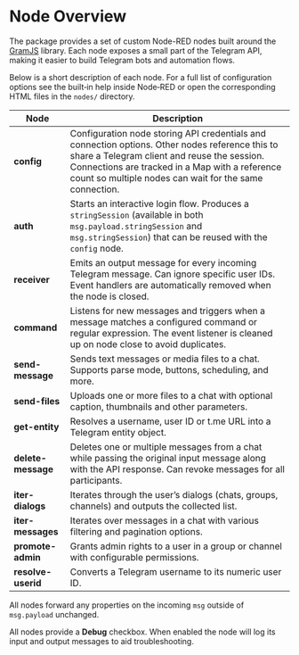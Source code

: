 # Node Overview

The package provides a set of custom Node-RED nodes built around the [GramJS](https://gram.js.org/) library. Each node exposes a small part of the Telegram API, making it easier to build Telegram bots and automation flows.

Below is a short description of each node. For a full list of configuration options see the built‑in help inside Node‑RED or open the corresponding HTML files in the `nodes/` directory.

| Node | Description |
|------|-------------|
| **config** | Configuration node storing API credentials and connection options. Other nodes reference this to share a Telegram client and reuse the session. Connections are tracked in a Map with a reference count so multiple nodes can wait for the same connection. |
| **auth** | Starts an interactive login flow. Produces a `stringSession` (available in both <code>msg.payload.stringSession</code> and <code>msg.stringSession</code>) that can be reused with the `config` node. |
| **receiver** | Emits an output message for every incoming Telegram message. Can ignore specific user IDs. Event handlers are automatically removed when the node is closed. |
| **command** | Listens for new messages and triggers when a message matches a configured command or regular expression. The event listener is cleaned up on node close to avoid duplicates. |
| **send-message** | Sends text messages or media files to a chat. Supports parse mode, buttons, scheduling, and more. |
| **send-files** | Uploads one or more files to a chat with optional caption, thumbnails and other parameters. |
| **get-entity** | Resolves a username, user ID or t.me URL into a Telegram entity object. |
| **delete-message** | Deletes one or multiple messages from a chat while passing the original input message along with the API response. Can revoke messages for all participants. |
| **iter-dialogs** | Iterates through the user’s dialogs (chats, groups, channels) and outputs the collected list. |
| **iter-messages** | Iterates over messages in a chat with various filtering and pagination options. |
| **promote-admin** | Grants admin rights to a user in a group or channel with configurable permissions. |
| **resolve-userid** | Converts a Telegram username to its numeric user ID. |

All nodes forward any properties on the incoming `msg` outside of `msg.payload` unchanged.

All nodes provide a **Debug** checkbox. When enabled the node will log its input and output messages to aid troubleshooting.

